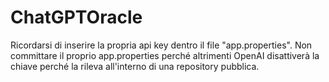 # ChatGPTOracle
Ricordarsi di inserire la propria api key dentro il file "app.properties". Non committare il proprio app.properties perché altrimenti OpenAI disattiverà la chiave perché la rileva all'interno di una repository pubblica.
